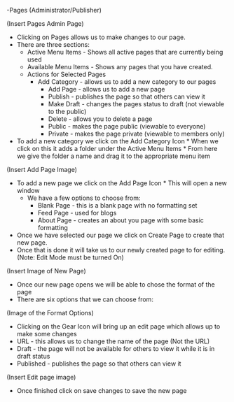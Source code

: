 -Pages (Administrator/Publisher)

(Insert Pages Admin Page)

* Clicking on Pages allows us to make changes to our page.
* There are three sections:
   * Active Menu Items - Shows all active pages that are currently being used
   * Available Menu Items - Shows any pages that you have created.
   * Actions for Selected Pages
     * Add Category - allows us to add a new category to our pages
       * Add Page - allows us to add a new page
       * Publish - publishes the page so that others can view it
       * Make Draft -  changes the pages status to draft (not viewable to the public)
       * Delete - allows you to delete a page
       * Public -  makes the page public (viewable to everyone)
       * Private - makes the page private (viewable to members only)
* To add a new category we click on the Add Category Icon
       * When we click on this it adds a folder under the Active Menu Items
       * From here we give the folder a name and drag it to the appropriate menu item 

(Insert Add Page Image)

  * To add a new page we click on the Add Page Icon
            * This will open a new window
      * We have a few options to choose from:
         * Blank Page - this is a blank page with no formatting set
         * Feed Page -  used for blogs
         * About Page - creates an about you page with some basic formatting
   * Once we have selected our page we click on Create Page to create that new page.
   * Once that is done it will take us to our newly created page to for editing. (Note: Edit Mode must be turned On)

(Insert Image of New Page)

  * Once our new page opens we will be able to chose the format of the page
  * There are six options that we can choose from:

(Image of the Format Options)

  * Clicking on the Gear Icon will bring up an edit page which allows up to make some changes
   * URL - this allows us to change the name of the page (Not the URL)
   * Draft -  the page will not be available for others to view it while it is in draft status
   * Published - publishes the page so that others can view it

(Insert Edit page image)
  
  * Once finished click on save changes to save the new page
  